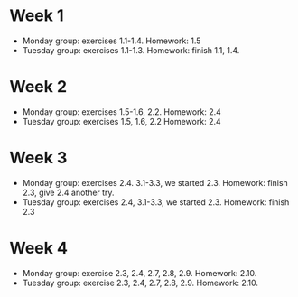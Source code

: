 # Week 1
* Monday group: exercises 1.1-1.4. Homework: 1.5
* Tuesday group: exercises 1.1-1.3. Homework: finish 1.1, 1.4.
# Week 2
* Monday group: exercises 1.5-1.6, 2.2. Homework: 2.4
* Tuesday group: exercises 1.5, 1.6, 2.2 Homework: 2.4
# Week 3
* Monday group: exercises 2.4. 3.1-3.3, we started 2.3. Homework: finish 2.3, give 2.4 another try.
* Tuesday group: exercises 2.4, 3.1-3.3, we started 2.3. Homework: finish 2.3
# Week 4
* Monday group: exercise 2.3, 2.4, 2.7, 2.8, 2.9. Homework: 2.10.
* Tuesday group: exercise 2.3, 2.4, 2.7, 2.8, 2.9. Homework: 2.10.
